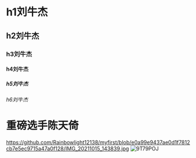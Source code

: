 # h1刘牛杰
## h2刘牛杰
### h3刘牛杰
#### h4刘牛杰
##### h5刘牛杰
###### h6刘牛杰
# 重磅选手陈天倚
https://github.com/Rainbowlight12138/myfirst/blob/e0a99e9437ae0d1f7812cb7e5ec9715a47a0f128/IMG_20211015_143839.jpg
![9T79POJ](https://user-images.githubusercontent.com/93472087/139663876-684b4920-86ef-44f8-bfb5-3e999ec20cf2.png)
